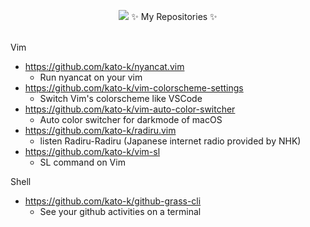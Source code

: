 <div align="center">
  
![](https://github.com/kato-k/kato-k/blob/master/header.jpeg)
✨ My Repositories ✨ </br></br>
</div>

Vim
- https://github.com/kato-k/nyancat.vim 
  - Run nyancat on your vim
- https://github.com/kato-k/vim-colorscheme-settings
  - Switch Vim's colorscheme like VSCode
- https://github.com/kato-k/vim-auto-color-switcher
  - Auto color switcher for darkmode of macOS
- https://github.com/kato-k/radiru.vim
  - listen Radiru-Radiru (Japanese internet radio provided by NHK)
- https://github.com/kato-k/vim-sl
  - SL command on Vim

Shell
- https://github.com/kato-k/github-grass-cli
  - See your github activities on a terminal

